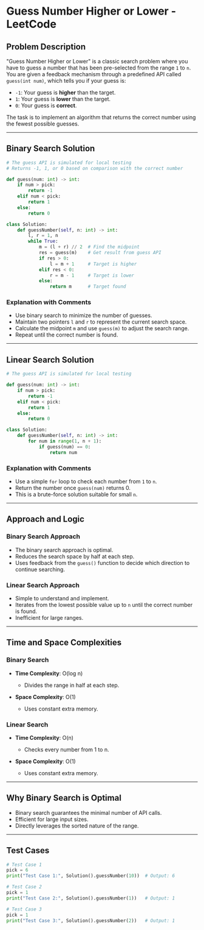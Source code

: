 # Guess Number Higher or Lower - LeetCode

## Problem Description

"Guess Number Higher or Lower" is a classic search problem where you have to guess a number that has been pre-selected from the range `1` to `n`. You are given a feedback mechanism through a predefined API called `guess(int num)`, which tells you if your guess is:

* `-1`: Your guess is **higher** than the target.
* `1`: Your guess is **lower** than the target.
* `0`: Your guess is **correct**.

The task is to implement an algorithm that returns the correct number using the fewest possible guesses.

---

## Binary Search Solution

```python
# The guess API is simulated for local testing
# Returns -1, 1, or 0 based on comparison with the correct number

def guess(num: int) -> int:
    if num > pick:
        return -1
    elif num < pick:
        return 1
    else:
        return 0

class Solution:
    def guessNumber(self, n: int) -> int:
        l, r = 1, n
        while True:
            m = (l + r) // 2  # Find the midpoint
            res = guess(m)    # Get result from guess API
            if res > 0:
                l = m + 1     # Target is higher
            elif res < 0:
                r = m - 1     # Target is lower
            else:
                return m      # Target found
```

### Explanation with Comments

* Use binary search to minimize the number of guesses.
* Maintain two pointers `l` and `r` to represent the current search space.
* Calculate the midpoint `m` and use `guess(m)` to adjust the search range.
* Repeat until the correct number is found.

---

## Linear Search Solution

```python
# The guess API is simulated for local testing

def guess(num: int) -> int:
    if num > pick:
        return -1
    elif num < pick:
        return 1
    else:
        return 0

class Solution:
    def guessNumber(self, n: int) -> int:
        for num in range(1, n + 1):
            if guess(num) == 0:
                return num
```

### Explanation with Comments

* Use a simple `for` loop to check each number from `1` to `n`.
* Return the number once `guess(num)` returns 0.
* This is a brute-force solution suitable for small `n`.

---

## Approach and Logic

### Binary Search Approach

* The binary search approach is optimal.
* Reduces the search space by half at each step.
* Uses feedback from the `guess()` function to decide which direction to continue searching.

### Linear Search Approach

* Simple to understand and implement.
* Iterates from the lowest possible value up to `n` until the correct number is found.
* Inefficient for large ranges.

---

## Time and Space Complexities

### Binary Search

* **Time Complexity**: O(log n)

  * Divides the range in half at each step.
* **Space Complexity**: O(1)

  * Uses constant extra memory.

### Linear Search

* **Time Complexity**: O(n)

  * Checks every number from 1 to n.
* **Space Complexity**: O(1)

  * Uses constant extra memory.

---

## Why Binary Search is Optimal

* Binary search guarantees the minimal number of API calls.
* Efficient for large input sizes.
* Directly leverages the sorted nature of the range.

---

## Test Cases

```python
# Test Case 1
pick = 6
print("Test Case 1:", Solution().guessNumber(10))  # Output: 6

# Test Case 2
pick = 1
print("Test Case 2:", Solution().guessNumber(1))   # Output: 1

# Test Case 3
pick = 1
print("Test Case 3:", Solution().guessNumber(2))   # Output: 1
```
